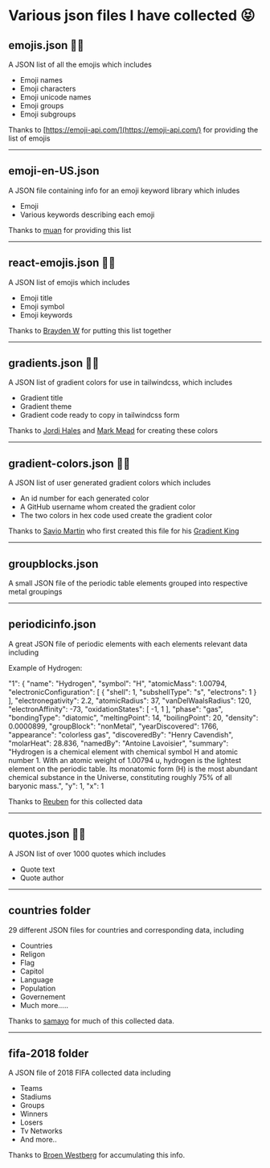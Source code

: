 # Various json files I have collected 😝


## emojis.json 👨‍🎤

A JSON list of all the emojis which includes

- Emoji names
- Emoji characters
- Emoji unicode names
- Emoji groups
- Emoji subgroups

Thanks to [https://emoji-api.com/](https://emoji-api.com/) for providing the list of emojis

------

## emoji-en-US.json

A JSON file containing info for an emoji keyword library which inludes

- Emoji
- Various keywords describing each emoji  

Thanks to [muan](https://muan.co) for providing this list

---

## react-emojis.json 👨‍🎤

A JSON list of emojis which includes

- Emoji title
- Emoji symbol
- Emoji keywords

Thanks to [Brayden W](https://braydentw.github.io) for putting this list together

---
## gradients.json 👨‍🎤

A JSON list of gradient colors for use in tailwindcss, which includes

- Gradient title
- Gradient theme
- Gradient code ready to copy in tailwindcss form

Thanks to [Jordi Hales](https://jordihales.co.uk) and [Mark Mead](https://mead.im) for creating these colors

---

## gradient-colors.json 👨‍🎤

A JSON list of user generated gradient colors which includes

- An id number for each generated color
- A GitHub username whom created the gradient color
- The two colors in hex code used create the gradient color

Thanks to [Savio Martin](https://github.com/saviomartin) who first created this file for his [Gradient King](https://gradient-king.netlify.app)

---

## groupblocks.json

A small JSON file of the periodic table elements grouped into respective metal groupings

---

## periodicinfo.json

A great JSON file of periodic elements with each elements relevant data including

Example of Hydrogen:

  "1": {
    "name": "Hydrogen",
    "symbol": "H",
    "atomicMass": 1.00794,
    "electronicConfiguration": [
      {
        "shell": 1,
        "subshellType": "s",
        "electrons": 1
      }
    ],
    "electronegativity": 2.2,
    "atomicRadius": 37,
    "vanDelWaalsRadius": 120,
    "electronAffinity": -73,
    "oxidationStates": [
      -1,
      1
    ],
    "phase": "gas",
    "bondingType": "diatomic",
    "meltingPoint": 14,
    "boilingPoint": 20,
    "density": 0.0000899,
    "groupBlock": "nonMetal",
    "yearDiscovered": 1766,
    "appearance": "colorless gas",
    "discoveredBy": "Henry Cavendish",
    "molarHeat": 28.836,
    "namedBy": "Antoine Lavoisier",
    "summary": "Hydrogen is a chemical element with chemical symbol H and atomic number 1. With an atomic weight of 1.00794 u, hydrogen is the lightest element on the periodic table. Its monatomic form (H) is the most abundant chemical substance in the Universe, constituting roughly 75% of all baryonic mass.",
    "y": 1,
    "x": 1
    
Thanks to [Reuben](https://reuben.science) for this collected data   

---

## quotes.json 👨‍🎤

A JSON list of over 1000 quotes which includes

- Quote text
- Quote author

---

## countries folder

29 different JSON files for countries and corresponding data, including

- Countries
- Religon
- Flag
- Capitol
- Language
- Population
- Governement
- Much more.....

Thanks to [samayo](https://github.com/samayo) for much of this collected data.

----

## fifa-2018 folder

A JSON file of 2018 FIFA collected data including

- Teams
- Stadiums
- Groups
- Winners
- Losers
- Tv Networks
- And more..

Thanks to [Broen Westberg](https://github.com/broeneatsdinner) for accumulating this info.

